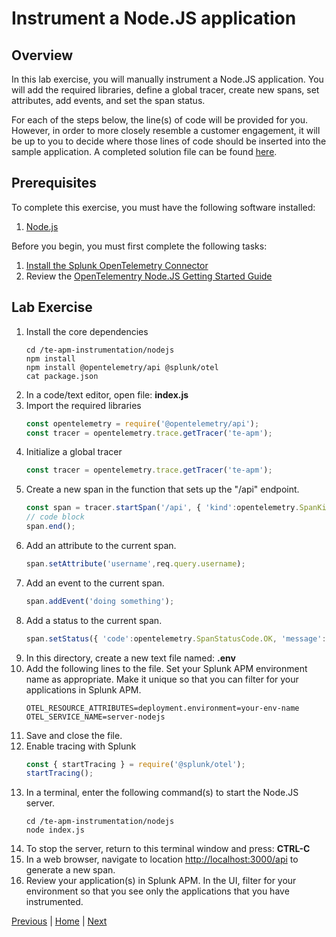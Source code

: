 # Instrument a Node.JS application

## Overview

In this lab exercise, you will manually instrument a Node.JS application. You will add the required libraries, define a global tracer, create new spans, set attributes, add events, and set the span status.

For each of the steps below, the line(s) of code will be provided for you. However, in order to more closely resemble a customer engagement, it will be up to you to decide where those lines of code should be inserted into the sample application. A completed solution file can be found [here](../solutions/index.js).

## Prerequisites

To complete this exercise, you must have the following software installed:

1. [Node.js](https://nodejs.org/)

Before you begin, you must first complete the following tasks:

1. [Install the Splunk OpenTelemetry Connector](../otel/README.md)
1. Review the [OpenTelementry Node.JS Getting Started Guide](https://opentelemetry.io/docs/js/getting_started/nodejs)

## Lab Exercise

1. Install the core dependencies
    ```
    cd /te-apm-instrumentation/nodejs
    npm install
    npm install @opentelemetry/api @splunk/otel
    cat package.json
    ```
1. In a code/text editor, open file: **index.js**
1. Import the required libraries
    ```javascript
    const opentelemetry = require('@opentelemetry/api');
    const tracer = opentelemetry.trace.getTracer('te-apm');
    ```
1. Initialize a global tracer
    ```javascript
    const tracer = opentelemetry.trace.getTracer('te-apm');
    ```
1. Create a new span in the function that sets up the "/api" endpoint.
    ```javascript
    const span = tracer.startSpan('/api', { 'kind':opentelemetry.SpanKind.SERVER });
    // code block
    span.end();
    ```
1. Add an attribute to the current span.
    ```javascript
    span.setAttribute('username',req.query.username);
    ```
1. Add an event to the current span.
    ```javascript
    span.addEvent('doing something');
    ```
1. Add a status to the current span.
    ```javascript
    span.setStatus({ 'code':opentelemetry.SpanStatusCode.OK, 'message':'success' });
    ```
1. In this directory, create a new text file named: **.env**
1. Add the following lines to the file. Set your Splunk APM environment name as appropriate. Make it unique so that you can filter for your applications in Splunk APM.
    ```
    OTEL_RESOURCE_ATTRIBUTES=deployment.environment=your-env-name
    OTEL_SERVICE_NAME=server-nodejs
    ```
1. Save and close the file.
1. Enable tracing with Splunk
    ```javascript
    const { startTracing } = require('@splunk/otel');
    startTracing();
    ```
1. In a terminal, enter the following command(s) to start the Node.JS server.
    ```
    cd /te-apm-instrumentation/nodejs
    node index.js
    ```
1. To stop the server, return to this terminal window and press: **CTRL-C**
1. In a web browser, navigate to location [http://localhost:3000/api](http://localhost:3000/api) to generate a new span.
1. Review your application(s) in Splunk APM. In the UI, filter for your environment so that you see only the applications that you have instrumented.

[Previous](../otel/README.md) | [Home](../README.md) | [Next](../java/README.md)